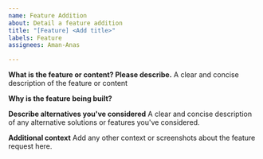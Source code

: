 ```yaml
---
name: Feature Addition
about: Detail a feature addition
title: "[Feature] <Add title>"
labels: Feature
assignees: Aman-Anas

---
```


**What is the feature or content? Please describe.**
A clear and concise description of the feature or content

**Why is the feature being built?**


**Describe alternatives you've considered**
A clear and concise description of any alternative solutions or features you've considered.

**Additional context**
Add any other context or screenshots about the feature request here.
